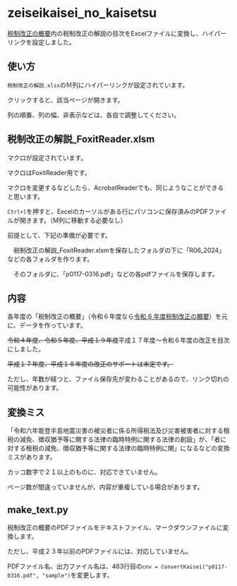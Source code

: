 # zeiseikaisei_no_kaisetsu

[税制改正の概要](https://www.mof.go.jp/tax_policy/tax_reform/outline/index.html)内の税制改正の解説の目次をExcelファイルに変換し、ハイパーリンクを設定しました。

## 使い方

`税制改正の解説.xlsx`のＭ列にハイパーリンクが設定されています。

クリックすると、該当ページが開きます。

列の順番、列の幅、非表示などは、各自で調整してください。

## 税制改正の解説_FoxitReader.xlsm

マクロが設定されています。

マクロはFoxitReader用です。

マクロを変更するなどしたら、AcrobatReaderでも、同じようなことができると思います。


`Ctrl+l`を押すと、Excelのカーソルがある行にパソコンに保存済みのPDFファイルが開きます。（M列に移動する必要なし）

前提として、下記の準備が必要です。

 　税制改正の解説_FoxitReader.xlsmを保存したフォルダの下に「R06_2024」などの各フォルダを作ります。
  
　そのフォルダに、「p0117-0316.pdf」などの各pdfファイルを保存します。

## 内容

各年度の「税制改正の概要」（令和６年度なら[令和 6 年度税制改正の概要](https://www.mof.go.jp/tax_policy/tax_reform/outline/fy2024/explanation/PDF/p0009-0088.pdf)）を元に、データを作っています。

~~令和４年度、令和５年度、平成１９年度~~平成１７年度～令和６年度の改正を目次にしました。

~~平成１７年度、平成１８年度の改正のサポートは未定です。~~

ただし、年数が経つと、ファイル保存先が変わることがあるので、リンク切れの可能性があります。


## 変換ミス

「令和六年能登半島地震災害の被災者に係る所得税法及び災害被害者に対する租税の減免、徴収猶予等に関する法律の臨時特例に関する法律の創設」が、「者に対する租税の減免、徴収猶予等に関する法律の臨時特例に関」になるなどの変換ミスがあります。

カッコ数字で２１以上のものに、対応できていません。

ページ数が間違っていませんが、内容が重複している場合があります。

## make_text.py

税制改正の概要のPDFファイルをテキストファイル、マークダウンファイルに変換します。

ただし、平成２３年以前のPDFファイルには、対応していません。

PDFファイル名、出力ファイル名は、463行目の`cnv = ConvertKaisei("p0117-0316.pdf", "sample")`を変更します。
